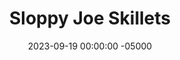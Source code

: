 ---
layout: post
title:  "Sloppy Joe Skillets"
date:   2023-09-19 00:00:00 -05000
categories: 
- Recipes
- Ground Meat
permalink: /recipes/sloppy-joe
image: /assets/Food/Ground Meat/Sloppy Joe/sloppy-joe.jpg
ing: sloppyjoe-ing
facts: sloppyjoe-facts
Prep: 20
Rest: 
Cook: 20
Source1: 
Source2: 
whisk: https://s.samsungfood.com/MGuZR
tags: 
- american
- sandwich
- bun
- burger
- ground
- beef
- turkey
- pepper
- onion
- ketchup
- mustard
- chili
Description: Sloppy joes are an American classic, and this variation removes the sugar filled ketchup and adds some more vegetables as well. These go great on a plate with a side of rice, or even better on a sandwich.
Instructions: 
- Finely chop the peppers and onions.  Place a medium skillet over medium heat with oil. When the pan is hot, add onions and peppers. Sauté, stirring occasionally<br><br>

- Meanwhile, in a large skillet with oil, brown the meat. When the meat is nearly done, add the garlic and cook until fragrant<br><br>

- To the meat mixture, add the vegetables, tomato paste, water, mustard, vinegar, paprika, salt, and pepper. Stir well to combine. Cook covered over medium-low heat (about 10 minutes) until hot and ground meat is cooked through and peppers are tender<br><br>

- Season with additional salt and pepper to taste.
---